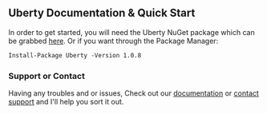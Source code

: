 ## Uberty Documentation & Quick Start

In order to get started, you will need the Uberty NuGet package which can be grabbed [here](https://www.nuget.org/packages/Uberty/). Or if you want through the Package Manager:

```markdown
Install-Package Uberty -Version 1.0.8
```

### Support or Contact

Having any troubles and or issues, Check out our [documentation](https://help.github.com/categories/github-pages-basics/) or [contact support](https://github.com/contact) and I'll help you sort it out.
